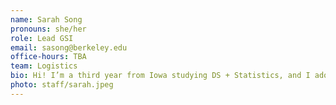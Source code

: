 ```yaml
---
name: Sarah Song
pronouns: she/her
role: Lead GSI
email: sasong@berkeley.edu
office-hours: TBA
team: Logistics
bio: Hi! I’m a third year from Iowa studying DS + Statistics, and I adore cats, eating, and romping around town 🤩
photo: staff/sarah.jpeg
---
```

